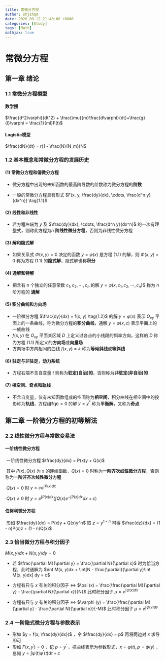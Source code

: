 ```yaml
---
title: 常微分方程
author: shjzhqm
date: 2020-09-12 21:40:00 +0800
categories: [Study]
tags: [Math]
mathjax: true
---
```


# 常微分方程

## 第一章 绪论

### 1.1 常微分方程模型

#### 数学摆

$\frac{d^2\varphi}{dt^2} + \frac{\mu}{m}\frac{d\varphi}{dt}+\frac{g}{l}\varphi = \frac{1}{ml}F(t)$

#### Logistic模型

$\frac{dN}{dt} = r(1 - \frac{N}{N_m})N$

### 1.2 基本概念和常微分方程的发展历史

#### (1) 常微分方程和偏微分方程

* 微分方程中出现的未知函数的最高阶导数的阶数称为微分方程的**阶数**

* 一般的常微分方程具有形式 $F(x, y, \frac{dy}{dx}, \cdots, \frac{d^n y}{dx^n}) \tag{1.1}$ 

#### (2) 线性和非线性 

* 若方程左端为 $y$ 及 $\frac{dy}{dx}, \cdots, \frac{d^n y}{dx^n}$ 的一次有理整式，则称此方程为$n$ **阶线性微分方程**，否则为非线性微分方程

#### (3) 解和隐式解

* 如果关系式 $\Phi(x, y) = 0$ 决定的函数 $y = \varphi(x)$ 是方程 $(1.1)$ 的解，则 $\Phi(x, y) = 0$ 称为方程 $(1.1)$ 的**隐式解**，隐式解也称**积分**

#### (4) 通解和特解

* 把含有 $n$ 个独立的任意常数 $c_1, c_2,\cdots, c_n$ 的解 $y = \varphi(x, c_1, c_2, \cdots, c_n)$$  称为 $n$ 阶方程的 **通解**

#### (5) 积分曲线和方向场

* 一阶微分方程 $\frac{dy}{dx} = f(x, y) \tag{1.2}$ 的解 $y = \varphi(x)$ 表示 $O_{xy}$ 平面上的一条曲线，称为微分方程的**积分曲线**，通解 $y = \varphi(x, c)$ 表示平面上的一族曲线
* $f(x, y)$ 在 $O_{xy}$ 平面某区域 $D$ 上定义过各点的小线段的斜率方向，这样的 $D$ 称为方程 $(1.1)$ 所定义的**方向场**或**向量场**
* 方向场中方向相同的曲线 $f(x, y) = k$ 称为**等倾斜线**或**等斜线** 

#### (6) 驻定与非驻定，动力系统

* 方程右端不含自变量 $t$ 则称为**驻定(自治)的**，否则称为**非驻定(非自治)的**

#### (7) 相空间、奇点和轨线

* 不含自变量，仅有未知函数组成的空间称为**相空间**，积分曲线在相空间中的投影称为**轨线**，方程组$\mathbf{f}(\mathbf{y}) = 0$ 的解 $y = y ^*$ 称为**平衡解**，又称为**奇点**

## 第二章 一阶微分方程的初等解法

### 2.2 线性微分方程与常数变易法

#### 一阶线性微分方程

​	一阶线性微分方程 $\frac{dy}{dx} = P(x)y + Q(x)$

​	其中 $P(x),Q(x)$ 为 $x$ 的连续函数，$Q(x) = 0$ 时称为**一阶齐次线性微分方程**，否则称为**一阶非齐次线性微分方程**

​	$Q(x) = 0$ 时 $y = ce^{\int P(x)dx}$

​	$Q(x) \not = 0$ 时 $y = e^{\int P(x)dx}(\int Q(x)e^{-\int P(x)dx}dx + c)$

#### 伯努利微分方程

​	形如 $\frac{dy}{dx} = P(x)y + Q(x)y^n$ 取 $z = y^{1 - n}$ 可得 $\frac{dz}{dx} = (1 - n)P(x)z + (1 - n)Q(x)$

### 2.3 恰当微分方程与积分因子

$M(x, y) dx + N(x, y) dy = 0$

* 若 $\frac{\partial M}{\partial y} = \frac{\partial N}{\partial x}$ 时为恰当方程，此时通解为 $\int M(x, y)dx + \int[N - \frac{\partial}{\partial y}\int M(x, y)dx] dy = c$

* 方程有只与 $x$ 有关的积分因子 $\Leftrightarrow$ $\psi (x) = \frac{\frac{\partial M}{\partial y} - \frac{\partial N}{\partial x}}{N}$ 此时积分因子 $\mu = e^{\int \psi(x)dx}$
* 方程有只与 $y$ 有关的积分因子 $\Leftrightarrow$ $\varphi (y) = \frac{\frac{\partial M}{\partial y} - \frac{\partial N}{\partial x}}{-M}$ 此时积分因子 $\mu = e^{\int \varphi(y) dy}$

### 2.4 一阶隐式微分方程与参数表示

* 形如 $y = f(x, \frac{dy}{dx})$ ，令 $\frac{dy}{dx} = p$ 再将两边对 $x$ 求导即可
* 形如 $F(x,y^{'}) = 0$ ，记 $p = y^{'}$ ，把曲线表示为参数形式，$x = \varphi(t), p = \psi(y)$ ，易知 $y = \int \psi (t) \varphi^{'}(t)dt + c$